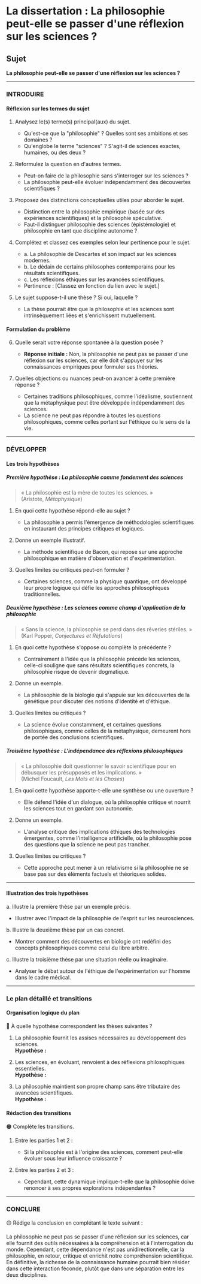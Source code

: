 # La dissertation : La philosophie peut-elle se passer d'une réflexion sur les sciences ?

## Sujet
**La philosophie peut-elle se passer d'une réflexion sur les sciences ?**

---

### INTRODUIRE

#### Réflexion sur les termes du sujet

1. Analysez le(s) terme(s) principal(aux) du sujet.  
   - Qu'est-ce que la "philosophie" ? Quelles sont ses ambitions et ses domaines ?  
   - Qu'englobe le terme "sciences" ? S'agit-il de sciences exactes, humaines, ou des deux ?

2. Reformulez la question en d'autres termes.  
   - Peut-on faire de la philosophie sans s'interroger sur les sciences ?  
   - La philosophie peut-elle évoluer indépendamment des découvertes scientifiques ?

3. Proposez des distinctions conceptuelles utiles pour aborder le sujet.  
   - Distinction entre la philosophie empirique (basée sur des expériences scientifiques) et la philosophie spéculative.  
   - Faut-il distinguer philosophie des sciences (épistémologie) et philosophie en tant que discipline autonome ?

4. Complétez et classez ces exemples selon leur pertinence pour le sujet.  
   - a. La philosophie de Descartes et son impact sur les sciences modernes.  
   - b. Le dédain de certains philosophes contemporains pour les résultats scientifiques.  
   - c. Les réflexions éthiques sur les avancées scientifiques.  
   - Pertinence : [Classez en fonction du lien avec le sujet.]

5. Le sujet suppose-t-il une thèse ? Si oui, laquelle ?  
   - La thèse pourrait être que la philosophie et les sciences sont intrinsèquement liées et s'enrichissent mutuellement.

#### Formulation du problème

6. Quelle serait votre réponse spontanée à la question posée ?  
   - **Réponse initiale :** Non, la philosophie ne peut pas se passer d'une réflexion sur les sciences, car elle doit s'appuyer sur les connaissances empiriques pour formuler ses théories.

7. Quelles objections ou nuances peut-on avancer à cette première réponse ?  
   - Certaines traditions philosophiques, comme l'idéalisme, soutiennent que la métaphysique peut être développée indépendamment des sciences.  
   - La science ne peut pas répondre à toutes les questions philosophiques, comme celles portant sur l'éthique ou le sens de la vie.

---

### DÉVELOPPER

#### Les trois hypothèses

##### Première hypothèse : La philosophie comme fondement des sciences

> « La philosophie est la mère de toutes les sciences. »  
> (Aristote, *Métaphysique*)

1. En quoi cette hypothèse répond-elle au sujet ?  
   - La philosophie a permis l'émergence de méthodologies scientifiques en instaurant des principes critiques et logiques.

2. Donne un exemple illustratif.  
   - La méthode scientifique de Bacon, qui repose sur une approche philosophique en matière d'observation et d'expérimentation.

3. Quelles limites ou critiques peut-on formuler ?  
   - Certaines sciences, comme la physique quantique, ont développé leur propre logique qui défie les approches philosophiques traditionnelles.

##### Deuxième hypothèse : Les sciences comme champ d'application de la philosophie

> « Sans la science, la philosophie se perd dans des rêveries stériles. »  
> (Karl Popper, *Conjectures et Réfutations*)

1. En quoi cette hypothèse s'oppose ou complète la précédente ?  
   - Contrairement à l'idée que la philosophie précède les sciences, celle-ci souligne que sans résultats scientifiques concrets, la philosophie risque de devenir dogmatique.

2. Donne un exemple.  
   - La philosophie de la biologie qui s'appuie sur les découvertes de la génétique pour discuter des notions d'identité et d'éthique.

3. Quelles limites ou critiques ?  
   - La science évolue constamment, et certaines questions philosophiques, comme celles de la métaphysique, demeurent hors de portée des conclusions scientifiques.

##### Troisième hypothèse : L'indépendance des réflexions philosophiques

> « La philosophie doit questionner le savoir scientifique pour en débusquer les présupposés et les implications. »  
> (Michel Foucault, *Les Mots et les Choses*)

1. En quoi cette hypothèse apporte-t-elle une synthèse ou une ouverture ?  
   - Elle défend l'idée d'un dialogue, où la philosophie critique et nourrit les sciences tout en gardant son autonomie.

2. Donne un exemple.  
   - L'analyse critique des implications éthiques des technologies émergentes, comme l'intelligence artificielle, où la philosophie pose des questions que la science ne peut pas trancher.

3. Quelles limites ou critiques ?  
   - Cette approche peut mener à un relativisme si la philosophie ne se base pas sur des éléments factuels et théoriques solides.

---

#### Illustration des trois hypothèses

a. Illustre la première thèse par un exemple précis.  
   - Illustrer avec l'impact de la philosophie de l'esprit sur les neurosciences.

b. Illustre la deuxième thèse par un cas concret.  
   - Montrer comment des découvertes en biologie ont redéfini des concepts philosophiques comme celui du libre arbitre.

c. Illustre la troisième thèse par une situation réelle ou imaginaire.  
   - Analyser le débat autour de l'éthique de l'expérimentation sur l'homme dans le cadre médical.

---

### Le plan détaillé et transitions

#### Organisation logique du plan

🔴 À quelle hypothèse correspondent les thèses suivantes ?

1. La philosophie fournit les assises nécessaires au développement des sciences.  
   **Hypothèse :**

2. Les sciences, en évoluant, renvoient à des réflexions philosophiques essentielles.  
   **Hypothèse :**

3. La philosophie maintient son propre champ sans être tributaire des avancées scientifiques.  
   **Hypothèse :**

#### Rédaction des transitions

🟠 Complète les transitions.

1. Entre les parties 1 et 2 :  
   - Si la philosophie est à l'origine des sciences, comment peut-elle évoluer sous leur influence croissante ?

2. Entre les parties 2 et 3 :  
   - Cependant, cette dynamique implique-t-elle que la philosophie doive renoncer à ses propres explorations indépendantes ?

---

### CONCLURE

🟡 Rédige la conclusion en complétant le texte suivant :

La philosophie ne peut pas se passer d'une réflexion sur les sciences, car elle fournit des outils nécessaires à la compréhension et à l'interrogation du monde. Cependant, cette dépendance n'est pas unidirectionnelle, car la philosophie, en retour, critique et enrichit notre compréhension scientifique. En définitive, la richesse de la connaissance humaine pourrait bien résider dans cette interaction féconde, plutôt que dans une séparation entre les deux disciplines.